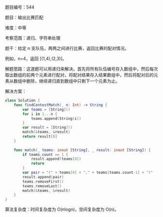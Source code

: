 题目编号：544

题目：输出比赛匹配

难度：中等

考察范围：递归、字符串处理

题干：给定 n 支队伍，两两之间进行比赛，返回比赛的配对情况。

例如，n=4，返回 [(1,4),(2,3)]。

解题思路：这道题可以用递归来解决。首先将所有队伍编号存入数组中，然后每次取出数组的前两个元素进行配对，将配对结果存入结果数组中，然后将配对后的元素从数组中删除，继续递归直到数组中只剩下一个元素为止。

解决方案：

```swift
class Solution {
    func findContestMatch(_ n: Int) -> String {
        var teams = [String]()
        for i in 1...n {
            teams.append(String(i))
        }
        var result = [String]()
        match(&teams, &result)
        return result[0]
    }
    
    func match(_ teams: inout [String], _ result: inout [String]) {
        if teams.count == 1 {
            result.append(teams[0])
            return
        }
        var pair = "(" + teams[0] + "," + teams[teams.count-1] + ")"
        result.append(pair)
        teams.removeFirst()
        teams.removeLast()
        match(&teams, &result)
    }
}
```

算法复杂度：时间复杂度为 O(nlogn)，空间复杂度为 O(n)。